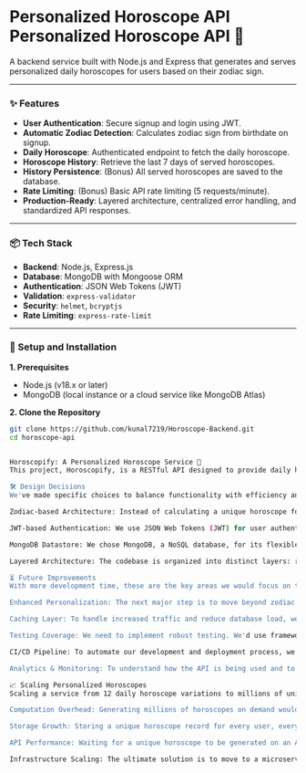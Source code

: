 #  Personalized Horoscope API  Personalized Horoscope API 🌟

A backend service built with Node.js and Express that generates and serves personalized daily horoscopes for users based on their zodiac sign.

---

### ✨ Features

-   **User Authentication**: Secure signup and login using JWT.
-   **Automatic Zodiac Detection**: Calculates zodiac sign from birthdate on signup.
-   **Daily Horoscope**: Authenticated endpoint to fetch the daily horoscope.
-   **Horoscope History**: Retrieve the last 7 days of served horoscopes.
-   **History Persistence**: (Bonus) All served horoscopes are saved to the database.
-   **Rate Limiting**: (Bonus) Basic API rate limiting (5 requests/minute).
-   **Production-Ready**: Layered architecture, centralized error handling, and standardized API responses.

---

### 📦 Tech Stack

-   **Backend**: Node.js, Express.js
-   **Database**: MongoDB with Mongoose ORM
-   **Authentication**: JSON Web Tokens (JWT)
-   **Validation**: `express-validator`
-   **Security**: `helmet`, `bcryptjs`
-   **Rate Limiting**: `express-rate-limit`

---

### 🚀 Setup and Installation

**1. Prerequisites**
-   Node.js (v18.x or later)
-   MongoDB (local instance or a cloud service like MongoDB Atlas)

**2. Clone the Repository**
```bash
git clone https://github.com/kunal7219/Horoscope-Backend.git
cd horoscope-api


Horoscopify: A Personalized Horoscope Service 🌌
This project, Horoscopify, is a RESTful API designed to provide daily horoscopes. It's built with a focus on a clean, maintainable architecture and an eye toward future scalability.

🛠️ Design Decisions
We've made specific choices to balance functionality with efficiency and scalability.

Zodiac-based Architecture: Instead of calculating a unique horoscope for every single user, the system generates 12 unique horoscopes—one for each zodiac sign—every day. This significantly reduces computation and storage requirements, making the system lightweight and efficient. It offers a level of personalization without the heavy overhead of individual birth charts.

JWT-based Authentication: We use JSON Web Tokens (JWT) for user authentication. This is a great choice because it's stateless, meaning the server doesn't need to store session information. This makes it simple to scale the API horizontally by adding more servers without complex session management.

MongoDB Datastore: We chose MongoDB, a NoSQL database, for its flexible schema. This is perfect for a service like this because it lets us easily store both user details and historical horoscope data. If we decide to add new fields later, like user preferences or advanced horoscope details, we can do so without a rigid schema migration.

Layered Architecture: The codebase is organized into distinct layers: routes, controllers, services, and models. This separation of concerns creates a clean and production-ready codebase. It makes it easier for developers to work on different parts of the application without stepping on each other's toes and simplifies debugging and maintenance.

⏳ Future Improvements
With more development time, these are the key areas we would focus on to enhance the service.

Enhanced Personalization: The next major step is to move beyond zodiac signs. We'll add the ability to generate horoscopes based on a user's full birth chart, which includes their time and place of birth. This would provide a much deeper and more accurate astrological reading.

Caching Layer: To handle increased traffic and reduce database load, we'll introduce a caching layer using a tool like Redis. We'd use it to store and serve the daily horoscopes, which are frequently requested, directly from memory instead of hitting the database every time.

Testing Coverage: We need to implement robust testing. We'd use frameworks like Jest for unit tests (to ensure individual functions work correctly) and Supertest for integration tests (to ensure different parts of the API work together as expected).

CI/CD Pipeline: To automate our development and deployment process, we'd set up a Continuous Integration/Continuous Deployment (CI/CD) pipeline using GitHub Actions. This would automatically run tests and deploy new code every time we merge changes, making our workflow faster and more reliable.

Analytics & Monitoring: To understand how the API is being used and to detect any issues, we'd integrate monitoring tools like Prometheus (for collecting metrics) and Grafana (for visualizing the data in dashboards).

📈 Scaling Personalized Horoscopes
Scaling a service from 12 daily horoscope variations to millions of unique, personalized ones presents a significant challenge. Here’s how we'd tackle it:

Computation Overhead: Generating millions of horoscopes on demand would overwhelm the service. Our solution is to precompute horoscopes in batches. We would run this as a nightly process, calculating all the necessary readings and storing them in a distributed database or cache.

Storage Growth: Storing a unique horoscope record for every user, every day, would lead to massive database growth. We would use partitioned storage in MongoDB to organize data efficiently and implement a pruning strategy to automatically delete historical data older than a certain limit (e.g., 30 days).

API Performance: Waiting for a unique horoscope to be generated on an API request would cause unacceptable latency. We'd use background job queues like BullMQ or RabbitMQ. When a user requests their personalized horoscope, the request would be queued, generated in the background, and then served quickly from the database or cache.

Infrastructure Scaling: The ultimate solution is to move to a microservices architecture. We'd separate core functions like user management, horoscope generation, and data storage into distinct, independent services. We'd use platforms like Kubernetes or serverless functions to automatically scale these services up or down based on user traffic.
